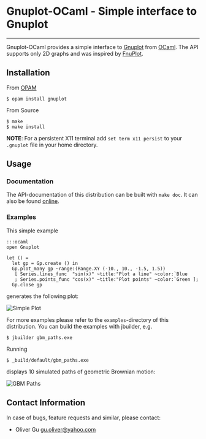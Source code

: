 Gnuplot-OCaml - Simple interface to Gnuplot
===========================================

---------------------------------------------------------------------------

Gnuplot-OCaml provides a simple interface to [Gnuplot](http://www.gnuplot.info)
from [OCaml](http://www.ocaml.org).  The API supports only 2D graphs and was
inspired by [FnuPlot](https://github.com/fsprojects/FnuPlot).

Installation
------------

From [OPAM](http://opam.ocaml.org)

    $ opam install gnuplot

From Source

    $ make
    $ make install

__NOTE__: For a persistent X11 terminal add  `set term x11 persist` to your
`.gnuplot` file in your home directory.

Usage
-----

### Documentation

The API-documentation of this distribution can be built with `make doc`.
It can also be found [online](http://ogu.bitbucket.io/gnuplot-ocaml/api/).

### Examples

This simple example

    :::ocaml
    open Gnuplot

    let () =
      let gp = Gp.create () in
      Gp.plot_many gp ~range:(Range.XY (-10., 10., -1.5, 1.5))
       [ Series.lines_func  "sin(x)" ~title:"Plot a line" ~color:`Blue
       ; Series.points_func "cos(x)" ~title:"Plot points" ~color:`Green ];
      Gp.close gp

generates the following plot:

![Simple Plot](http://ogu.bitbucket.io/simple_plot.png)

For more examples please refer to the `examples`-directory of this
distribution.  You can build the examples with jbuilder, e.g.

    $ jbuilder gbm_paths.exe

Running

    $ _build/default/gbm_paths.exe

displays 10 simulated paths of geometric Brownian motion:

![GBM Paths](http://ogu.bitbucket.io/gbm_paths.png)


Contact Information
-------------------

In case of bugs, feature requests and similar, please contact:

  * Oliver Gu <gu.oliver@yahoo.com>
